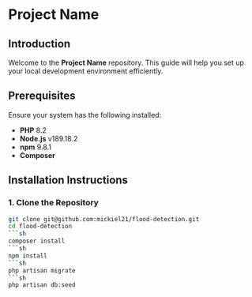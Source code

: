 # Project Name

## Introduction
Welcome to the **Project Name** repository. This guide will help you set up your local development environment efficiently.

## Prerequisites
Ensure your system has the following installed:
- **PHP** 8.2
- **Node.js** v189.18.2
- **npm** 9.8.1
- **Composer**

## Installation Instructions

### 1. Clone the Repository
```sh
git clone git@github.com:mickiel21/flood-detection.git
cd flood-detection
```sh
composer install
```sh
npm install
```sh
php artisan migrate
```sh
php artisan db:seed